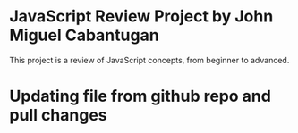 # JavaScript Review Project by John Miguel Cabantugan
This project is a review of JavaScript concepts, from beginner to advanced.

# Updating file from github repo and pull changes
